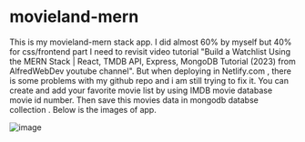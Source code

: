 # movieland-mern

This is my movieland-mern stack app.
I did almost 60% by myself but 40% for css/frontend part I need to revisit video tutorial "Build a Watchlist Using the MERN Stack | React, TMDB API, Express, MongoDB Tutorial 
(2023) from AlfredWebDev youtube channel".
But when deploying in Netlify.com , there is some problems with my github repo and i am still trying to fix it.
You can  create and add your favorite movie list by using IMDB movie database movie id number. Then save this movies data in mongodb databse collection .
Below is the  images of app.


![image](https://github.com/Thein-Naing/movieland-mern/assets/117463446/626635d1-4ff1-4d01-91ae-76c38aca6e69)
